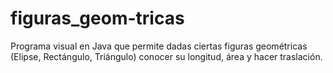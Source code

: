 # figuras_geom-tricas
Programa visual en Java que permite dadas ciertas figuras geométricas (Elipse, Rectángulo, Triángulo) conocer su longitud, área y hacer traslación.
